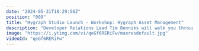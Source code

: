 ```yaml
---
date: "2024-05-31T18:29:56Z"
position: "009"
title: "Hygraph Studio Launch - Workshop: Hygraph Asset Management"
description: "Developer Relations Lead Tim Benniks will walk you through the most important elements of the new and improved Hygraph Asset Management, which has been revamped for improved performance and reliability. Of course, he won’t stop there; join him for a hands-on code-along!\nLinkedIn: https://www.linkedin.com/in/timbenniks/ \nTwitter: https://twitter.com/timbenniks \n\nCode along!\nNuxt: https://github.com/hygraph/hygraph-stock-library-starter-nuxt \nNext: https://github.com/hygraph/hygraph-stock-library-starter-next \nHygraph project: https://app.hygraph.com/clone/6b3636b3c7914fe5904fd41e364bc1cf?name=Asset%20Management%20Workshop \nDemo URL: https://hygraph-stock-library-starter-nuxt.vercel.app \n\nJoin our Hygraph Community slack channel and give your feedback here: https://bit.ly/hygraph-studio-feedback \n#HygraphStudio"
image: "https://i.ytimg.com/vi/qeGf6RERiFw/maxresdefault.jpg"
videoId: "qeGf6RERiFw"
---
```


